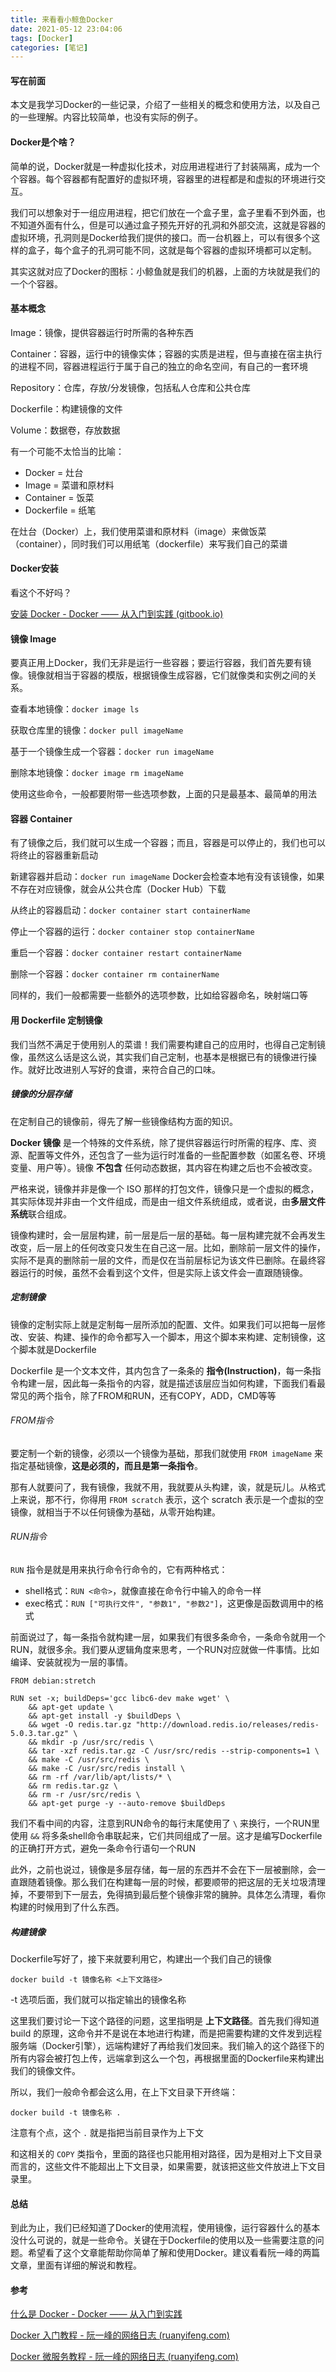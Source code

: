 ```yaml
---
title: 来看看小鲸鱼Docker
date: 2021-05-12 23:04:06
tags: [Docker]
categories: [笔记]
---
```

#### 写在前面

本文是我学习Docker的一些记录，介绍了一些相关的概念和使用方法，以及自己的一些理解。内容比较简单，也没有实际的例子。

#### Docker是个啥？

简单的说，Docker就是一种虚拟化技术，对应用进程进行了封装隔离，成为一个个容器。每个容器都有配置好的虚拟环境，容器里的进程都是和虚拟的环境进行交互。

我们可以想象对于一组应用进程，把它们放在一个盒子里，盒子里看不到外面，也不知道外面有什么，但是可以通过盒子预先开好的孔洞和外部交流，这就是容器的虚拟环境，孔洞则是Docker给我们提供的接口。而一台机器上，可以有很多个这样的盒子，每个盒子的孔洞可能不同，这就是每个容器的虚拟环境都可以定制。

其实这就对应了Docker的图标：小鲸鱼就是我们的机器，上面的方块就是我们的一个个容器。

#### 基本概念

Image：镜像，提供容器运行时所需的各种东西

Container：容器，运行中的镜像实体；容器的实质是进程，但与直接在宿主执行的进程不同，容器进程运行于属于自己的独立的命名空间，有自己的一套环境

Repository：仓库，存放/分发镜像，包括私人仓库和公共仓库

Dockerfile：构建镜像的文件

Volume：数据卷，存放数据

有一个可能不太恰当的比喻：

- Docker = 灶台
- Image = 菜谱和原材料
- Container = 饭菜
- Dockerfile = 纸笔

在灶台（Docker）上，我们使用菜谱和原材料（image）来做饭菜（container），同时我们可以用纸笔（dockerfile）来写我们自己的菜谱



#### Docker安装

看这个不好吗？

[安装 Docker - Docker —— 从入门到实践 (gitbook.io)](https://yeasy.gitbook.io/docker_practice/install)



#### 镜像 Image

要真正用上Docker，我们无非是运行一些容器；要运行容器，我们首先要有镜像。镜像就相当于容器的模版，根据镜像生成容器，它们就像类和实例之间的关系。

查看本地镜像：`docker image ls`

获取仓库里的镜像：`docker pull imageName`

基于一个镜像生成一个容器：`docker run imageName`

删除本地镜像：`docker image rm imageName`

使用这些命令，一般都要附带一些选项参数，上面的只是最基本、最简单的用法



#### 容器 Container

有了镜像之后，我们就可以生成一个容器；而且，容器是可以停止的，我们也可以将终止的容器重新启动

新建容器并启动：`docker run imageName`
Docker会检查本地有没有该镜像，如果不存在对应镜像，就会从公共仓库（Docker Hub）下载

从终止的容器启动：`docker container start containerName`

停止一个容器的运行：`docker container stop containerName`

重启一个容器：`docker container restart containerName`

删除一个容器：`docker container rm containerName`

同样的，我们一般都需要一些额外的选项参数，比如给容器命名，映射端口等



#### 用 Dockerfile 定制镜像

我们当然不满足于使用别人的菜谱！我们需要构建自己的应用时，也得自己定制镜像，虽然这么话是这么说，其实我们自己定制，也基本是根据已有的镜像进行操作。就好比改进别人写好的食谱，来符合自己的口味。

##### 镜像的分层存储

在定制自己的镜像前，得先了解一些镜像结构方面的知识。

**Docker 镜像** 是一个特殊的文件系统，除了提供容器运行时所需的程序、库、资源、配置等文件外，还包含了一些为运行时准备的一些配置参数（如匿名卷、环境变量、用户等）。镜像 **不包含** 任何动态数据，其内容在构建之后也不会被改变。

严格来说，镜像并非是像一个 ISO 那样的打包文件，镜像只是一个虚拟的概念，其实际体现并非由一个文件组成，而是由一组文件系统组成，或者说，由**多层文件系统**联合组成。

镜像构建时，会一层层构建，前一层是后一层的基础。每一层构建完就不会再发生改变，后一层上的任何改变只发生在自己这一层。比如，删除前一层文件的操作，实际不是真的删除前一层的文件，而是仅在当前层标记为该文件已删除。在最终容器运行的时候，虽然不会看到这个文件，但是实际上该文件会一直跟随镜像。

##### 定制镜像

镜像的定制实际上就是定制每一层所添加的配置、文件。如果我们可以把每一层修改、安装、构建、操作的命令都写入一个脚本，用这个脚本来构建、定制镜像，这个脚本就是Dockerfile

Dockerfile 是一个文本文件，其内包含了一条条的 **指令(Instruction)**，每一条指令构建一层，因此每一条指令的内容，就是描述该层应当如何构建，下面我们看最常见的两个指令，除了FROM和RUN，还有COPY，ADD，CMD等等

###### FROM指令

要定制一个新的镜像，必须以一个镜像为基础，那我们就使用 `FROM imageName` 来指定基础镜像，**这是必须的，而且是第一条指令**。

那有人就要问了，我有镜像，我就不用，我就要从头构建，诶，就是玩儿。从格式上来说，那不行，你得用 `FROM scratch` 表示，这个 scratch 表示是一个虚拟的空镜像，就相当于不以任何镜像为基础，从零开始构建。

###### RUN指令

`RUN` 指令是就是用来执行命令行命令的，它有两种格式：

- shell格式：`RUN <命令>`，就像直接在命令行中输入的命令一样
- exec格式：`RUN ["可执行文件", "参数1", "参数2"]`，这更像是函数调用中的格式

前面说过了，每一条指令就构建一层，如果我们有很多条命令，一条命令就用一个RUN，就很多余。我们要从逻辑角度来思考，一个RUN对应就做一件事情。比如编译、安装就视为一层的事情。

```shell
FROM debian:stretch

RUN set -x; buildDeps='gcc libc6-dev make wget' \
    && apt-get update \
    && apt-get install -y $buildDeps \
    && wget -O redis.tar.gz "http://download.redis.io/releases/redis-5.0.3.tar.gz" \
    && mkdir -p /usr/src/redis \
    && tar -xzf redis.tar.gz -C /usr/src/redis --strip-components=1 \
    && make -C /usr/src/redis \
    && make -C /usr/src/redis install \
    && rm -rf /var/lib/apt/lists/* \
    && rm redis.tar.gz \
    && rm -r /usr/src/redis \
    && apt-get purge -y --auto-remove $buildDeps
```

我们不看中间的内容，注意到RUN命令的每行末尾使用了 `\` 来换行，一个RUN里使用 `&&` 将多条shell命令串联起来，它们共同组成了一层。这才是编写Dockerfile的正确打开方式，避免一条命令行语句一个RUN

此外，之前也说过，镜像是多层存储，每一层的东西并不会在下一层被删除，会一直跟随着镜像。那么我们在构建每一层的时候，都要顺带的把这层的无关垃圾清理掉，不要带到下一层去，免得搞到最后整个镜像非常的臃肿。具体怎么清理，看你构建的时候用到了什么东西。

##### 构建镜像

Dockerfile写好了，接下来就要利用它，构建出一个我们自己的镜像

`docker build -t 镜像名称 <上下文路径>`

-t 选项后面，我们就可以指定输出的镜像名称

这里我们要讨论一下这个路径的问题，这里指明是 **上下文路径**。首先我们得知道 build 的原理，这命令并不是说在本地进行构建，而是把需要构建的文件发到远程服务端（Docker引擎），远端构建好了再给我们发回来。我们输入的这个路径下的所有内容会被打包上传，远端拿到这么一个包，再根据里面的Dockerfile来构建出我们的镜像文件。

所以，我们一般命令都会这么用，在上下文目录下开终端：

```shell
docker build -t 镜像名称 .
```

注意有个点，这个 `.` 就是指把当前目录作为上下文

和这相关的 `COPY` 类指令，里面的路径也只能用相对路径，因为是相对上下文目录而言的，这些文件不能超出上下文目录，如果需要，就该把这些文件放进上下文目录里。

#### 总结

到此为止，我们已经知道了Docker的使用流程，使用镜像，运行容器什么的基本没什么可说的，就是一些命令。关键在于Dockerfile的使用以及一些需要注意的问题。希望看了这个文章能帮助你简单了解和使用Docker。建议看看阮一峰的两篇文章，里面有详细的解说和教程。

#### 参考

[什么是 Docker - Docker —— 从入门到实践](https://yeasy.gitbook.io/docker_practice/introduction/what) 

[Docker 入门教程 - 阮一峰的网络日志 (ruanyifeng.com)](https://www.ruanyifeng.com/blog/2018/02/docker-tutorial.html)

[Docker 微服务教程 - 阮一峰的网络日志 (ruanyifeng.com)](https://ruanyifeng.com/blog/2018/02/docker-wordpress-tutorial.html)

